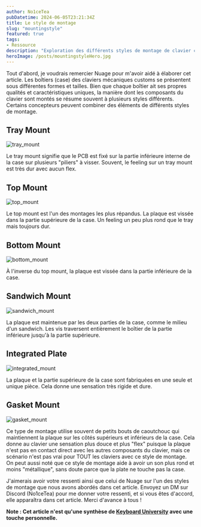 ```yaml
---
author: No1ceTea
pubDatetime: 2024-06-05T23:21:34Z
title: Le style de montage
slug: "mountingstyle"
featured: true
tags:
- Ressource
description: "Exploration des différents styles de montage de clavier custom."
heroImage: /posts/mountingstyleHero.jpg
---
```


Tout d'abord, je voudrais remercier Nuage pour m'avoir aidé à élaborer cet article. Les boîtiers (case) des claviers mécaniques customs se présentent sous différentes formes et tailles. Bien que chaque boîtier ait ses propres qualités et caractéristiques uniques, la manière dont les composants du clavier sont montés se résume souvent à plusieurs styles différents. Certains concepteurs peuvent combiner des éléments de différents styles de montage.

## Tray Mount

![tray_mount](/posts/tray_mount.jpg)

Le tray mount signifie que le PCB est fixé sur la partie inférieure interne de la case sur plusieurs "piliers" à visser. Souvent, le feeling sur un tray mount est très dur avec aucun flex.

## Top Mount

![top_mount](/posts/top_mount.jpg)

Le top mount est l'un des montages les plus répandus. La plaque est vissée dans la partie supérieure de la case. Un feeling un peu plus rond que le tray mais toujours dur.

## Bottom Mount

![bottom_mount](/posts/bottom_mount.jpg)

À l'inverse du top mount, la plaque est vissée dans la partie inférieure de la case.

## Sandwich Mount

![sandwich_mount](/posts/sandwich_mount.jpg)

La plaque est maintenue par les deux parties de la case, comme le milieu d'un sandwich. Les vis traversent entièrement le boîtier de la partie inférieure jusqu'à la partie supérieure.

## Integrated Plate

![integrated_mount](/posts/integrated_mount.jpg)

La plaque et la partie supérieure de la case sont fabriquées en une seule et unique pièce. Cela donne une sensation très rigide et dure.

## Gasket Mount

![gasket_mount](/posts/gasket_mount.jpg)

Ce type de montage utilise souvent de petits bouts de caoutchouc qui maintiennent la plaque sur les côtés supérieurs et inférieurs de la case. Cela donne au clavier une sensation plus douce et plus "flex" puisque la plaque n'est pas en contact direct avec les autres composants du clavier, mais ce scénario n'est pas vrai pour TOUT les claviers avec ce style de montage. On peut aussi noté que ce style de montage aide à avoir un son plus rond et moins "métallique", sans doute parce que la plate ne touche pas la case.

J'aimerais avoir votre ressenti ainsi que celui de Nuage sur l'un des styles de montage que nous avons abordés dans cet article. Envoyez un DM sur Discord (No1ceTea) pour me donner votre ressenti, et si vous êtes d'accord, elle apparaîtra dans cet article. Merci d'avance à tous !

**Note : Cet article n'est qu'une synthèse de [Keyboard University](https://www.keyboard.university/200-courses/keyboard-mounting-styles-4lpp7) avec une touche personnelle.**
